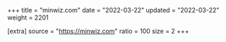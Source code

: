 +++
title = "minwiz.com"
date = "2022-03-22"
updated = "2022-03-22"
weight = 2201

[extra]
source = "https://minwiz.com"
ratio = 100
size = 2
+++

